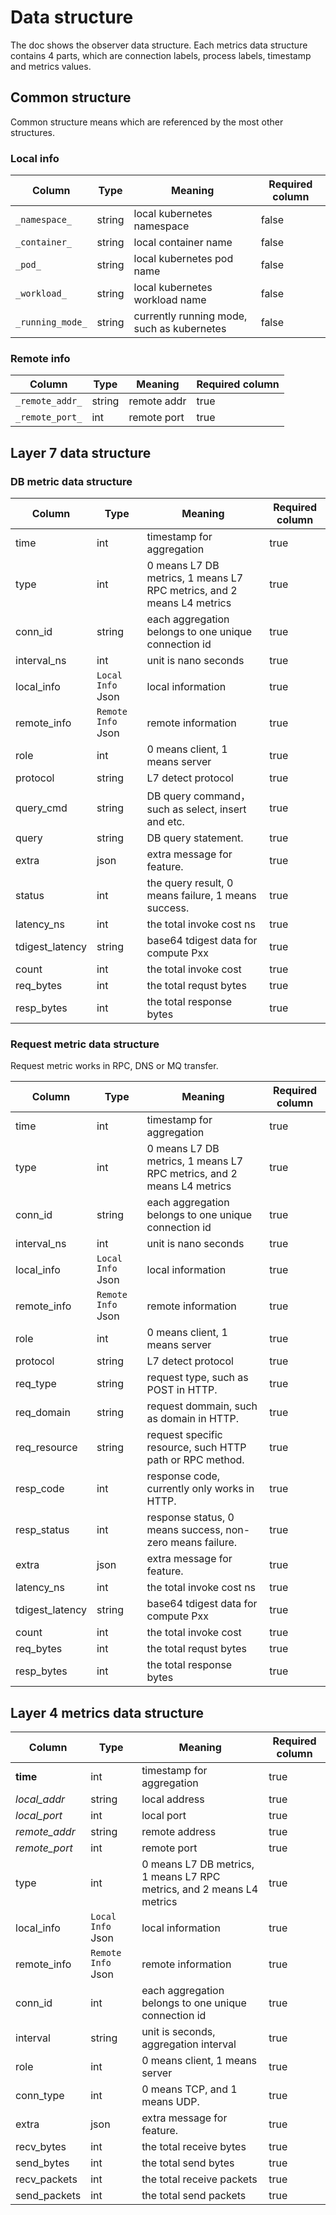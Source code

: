 # Data structure

The doc shows the observer data structure. Each metrics data structure contains 4 parts, which are connection labels,
process labels, timestamp and metrics values.

## Common structure

Common structure means which are referenced by the most other structures.

### Local info

| Column           | Type   | Meaning                                    | Required column |
|------------------|--------|--------------------------------------------|-----------------|
| `_namespace_`    | string | local kubernetes namespace                 | false           |
| `_container_`    | string | local container name                       | false           |
| `_pod_`          | string | local kubernetes pod name                  | false           |
| `_workload_`     | string | local kubernetes workload name             | false           |
| `_running_mode_` | string | currently running mode, such as kubernetes | false           |

### Remote info

| Column          | Type   | Meaning     | Required column |
|-----------------|--------|-------------|-----------------|
| `_remote_addr_` | string | remote addr | true            |
| `_remote_port_` | int    | remote port | true            |

## Layer 7 data structure

### DB metric data structure

| Column          | Type               | Meaning                                                               | Required column |
|-----------------|--------------------|-----------------------------------------------------------------------|-----------------|
| time            | int                | timestamp for aggregation                                             | true            |
| type            | int                | 0 means L7 DB metrics, 1 means L7 RPC metrics, and 2 means L4 metrics | true            |
| conn_id         | string             | each aggregation belongs to one unique connection id                  | true            |
| interval_ns     | int                | unit is nano seconds                                                  | true            |
| local_info      | `Local Info` Json  | local information                                                     | true            |
| remote_info     | `Remote Info` Json | remote information                                                    | true            |
| role            | int                | 0 means client, 1 means server                                        | true            |
| protocol        | string             | L7 detect protocol                                                    | true            |
| query_cmd       | string             | DB query command，such as select, insert and etc.                      | true            |
| query           | string             | DB query statement.                                                   | true            |
| extra           | json               | extra message for feature.                                            | true            |
| status          | int                | the query result, 0 means failure, 1 means success.                   | true            |
| latency_ns      | int                | the total invoke cost ns                                              | true            |
| tdigest_latency | string             | base64 tdigest data for compute Pxx                                   | true            |
| count           | int                | the total invoke cost                                                 | true            |
| req_bytes       | int                | the total requst bytes                                                | true            |
| resp_bytes      | int                | the total response bytes                                              | true            |

### Request metric data structure

Request metric works in RPC, DNS or MQ transfer.

| Column          | Type               | Meaning                                                               | Required column |
|-----------------|--------------------|-----------------------------------------------------------------------|-----------------|
| time            | int                | timestamp for aggregation                                             | true            |
| type            | int                | 0 means L7 DB metrics, 1 means L7 RPC metrics, and 2 means L4 metrics | true            |
| conn_id         | string             | each aggregation belongs to one unique connection id                  | true            |
| interval_ns     | int                | unit is nano seconds                                                  | true            |
| local_info      | `Local Info` Json  | local information                                                     | true            |
| remote_info     | `Remote Info` Json | remote information                                                    | true            |
| role            | int                | 0 means client, 1 means server                                        | true            |
| protocol        | string             | L7 detect protocol                                                    | true            |
| req_type        | string             | request type, such as POST in HTTP.                                   | true            |
| req_domain      | string             | request dommain, such as domain in HTTP.                              | true            |
| req_resource    | string             | request specific resource, such HTTP path or RPC method.              | true            |
| resp_code       | int                | response code, currently only works in HTTP.                          | true            |
| resp_status     | int                | response status, 0 means success, non-zero means failure.             | true            |
| extra           | json               | extra message for feature.                                            | true            |
| latency_ns      | int                | the total invoke cost ns                                              | true            |
| tdigest_latency | string             | base64 tdigest data for compute Pxx                                   | true            |
| count           | int                | the total invoke cost                                                 | true            |
| req_bytes       | int                | the total requst bytes                                                | true            |
| resp_bytes      | int                | the total response bytes                                              | true            |

## Layer 4 metrics data structure

| Column        | Type               | Meaning                                                               | Required column |
|---------------|--------------------|-----------------------------------------------------------------------|-----------------|
| __time__      | int                | timestamp for aggregation                                             | true            |
| _local_addr_  | string             | local address                                                         | true            |
| _local_port_  | int                | local port                                                            | true            |
| _remote_addr_ | string             | remote address                                                        | true            |
| _remote_port_ | int                | remote port                                                           | true            |
| type          | int                | 0 means L7 DB metrics, 1 means L7 RPC metrics, and 2 means L4 metrics | true            |
| local_info    | `Local Info` Json  | local information                                                     | true            |
| remote_info   | `Remote Info` Json | remote information                                                    | true            |
| conn_id       | int                | each aggregation belongs to one unique connection id                  | true            |
| interval      | string             | unit is  seconds, aggregation interval                                | true            |
| role          | int                | 0 means client, 1 means server                                        | true            |
| conn_type     | int                | 0 means TCP, and 1 means UDP.                                         | true            |
| extra         | json               | extra message for feature.                                            | true            |
| recv_bytes    | int                | the total receive bytes                                               | true            |
| send_bytes    | int                | the total send bytes                                                  | true            |
| recv_packets  | int                | the total receive packets                                             | true            |
| send_packets  | int                | the total send packets                                                | true            |
